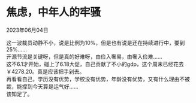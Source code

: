 # 焦虑，中年人的牢骚
<div class="date">2023年06月04日</div>

这一波裁员动静不小，说是比例为10%，但是也有说是还在持续进行中，要到25%......<br/>
开源节流是关键呀，但是真的好难呀，由俭入奢易，由奢入俭难......<br/>
这不6.1才开始，碰上了6.18大促，自己贡献了不小的gdp，这个周末已经花去 ￥4278.20。真是应该把手剁去。<br/>
再看看自己，学历没有优势，学校没有优势，年龄没有优势，又有什么理由不被裁，能撑到今天算是运气好......<br/>
该知足了。
